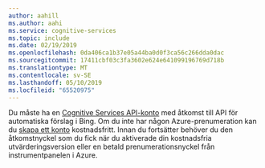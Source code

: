 ```yaml
---
author: aahill
ms.author: aahi
ms.service: cognitive-services
ms.topic: include
ms.date: 02/19/2019
ms.openlocfilehash: 0da406ca1b37e05a44ba0d0f3ca56c266dda0dac
ms.sourcegitcommit: 17411cbf03c3fa3602e624e641099196769d718b
ms.translationtype: MT
ms.contentlocale: sv-SE
ms.lasthandoff: 05/10/2019
ms.locfileid: "65520975"
---
```

Du måste ha en [Cognitive Services API-konto](https://docs.microsoft.com/azure/cognitive-services/cognitive-services-apis-create-account) med åtkomst till API för automatiska förslag i Bing. Om du inte har någon Azure-prenumeration kan du [skapa ett konto](https://azure.microsoft.com/try/cognitive-services/?api=bing-news-search-api) kostnadsfritt. Innan du fortsätter behöver du den åtkomstnyckel som du fick när du aktiverade din kostnadsfria utvärderingsversion eller en betald prenumerationsnyckel från instrumentpanelen i Azure.
